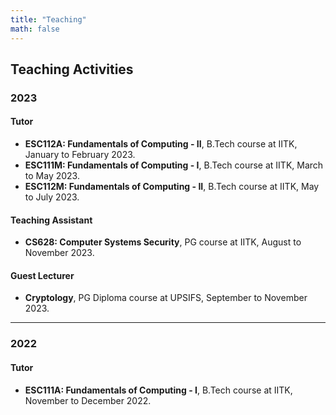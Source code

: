 ```yaml
---
title: "Teaching"
math: false
---
```


## Teaching Activities
### 2023
#### Tutor
* **ESC112A: Fundamentals of Computing - II**, B.Tech course at IITK, January to February 2023.
* **ESC111M: Fundamentals of Computing - I**, B.Tech course at IITK, March to May 2023.
* **ESC112M: Fundamentals of Computing - II**, B.Tech course at IITK, May to July 2023.

#### Teaching Assistant
* **CS628: Computer Systems Security**, PG course at IITK, August to November 2023.

#### Guest Lecturer
* **Cryptology**, PG Diploma course at UPSIFS, September to November 2023.
---
### 2022  
#### Tutor
* **ESC111A: Fundamentals of Computing - I**, B.Tech course at IITK, November to December 2022.
